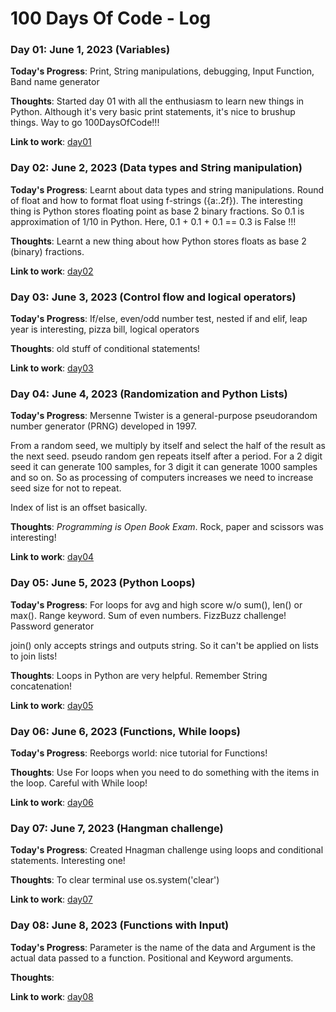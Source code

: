 # 100 Days Of Code - Log

### Day 01: June 1, 2023 (Variables)

**Today's Progress**: Print, String manipulations, debugging, Input 
Function, Band name generator

**Thoughts**: Started day 01 with all the enthusiasm to learn new things in 
Python. Although it's very basic print statements, it's nice to brushup things.
Way to go 100DaysOfCode!!!

**Link to work**: [day01](day01/main.py)

### Day 02: June 2, 2023 (Data types and String manipulation)

**Today's Progress**: Learnt about data types and string manipulations. 
Round of float and how to format float using f-strings ({a:.2f}). The 
interesting thing is Python stores floating point as base 2 binary fractions.
So 0.1 is approximation of 1/10 in Python.
Here, 0.1 + 0.1 + 0.1 == 0.3 is False !!!

**Thoughts**: Learnt a new thing about how Python stores floats as base 2 
(binary) fractions.

**Link to work**: [day02](day02/main.py)

### Day 03: June 3, 2023 (Control flow and logical operators)

**Today's Progress**: If/else, even/odd number test, nested if and elif, 
leap year is interesting, pizza bill, logical operators

**Thoughts**: old stuff of conditional statements!

**Link to work**: [day03](day03/main.py)

### Day 04: June 4, 2023 (Randomization and Python Lists)

**Today's Progress**: Mersenne Twister is a general-purpose pseudorandom 
number generator (PRNG) developed in 1997. 

From a random seed, we multiply by itself and select the half of the result 
as the next seed. pseudo random gen repeats itself after a period. For a 2 
digit seed it can generate 100 samples, for 3 digit it can generate 1000 
samples and so on. So as processing of computers increases we need to 
increase seed size for not to repeat.

Index of list is an offset basically.

**Thoughts**: *Programming is Open Book Exam*. Rock, paper and scissors was 
interesting!

**Link to work**: [day04](day04/main.py)

### Day 05: June 5, 2023 (Python Loops)

**Today's Progress**: For loops for avg and high score w/o sum(), len() or max(). Range keyword. Sum of even numbers. FizzBuzz challenge! Password generator

join() only accepts strings and outputs string. So it can't be applied on lists to join lists! 

**Thoughts**: Loops in Python are very helpful. Remember String concatenation!

**Link to work**: [day05](day05/main.py)

### Day 06: June 6, 2023 (Functions, While loops)

**Today's Progress**: Reeborgs world: nice tutorial for Functions! 


**Thoughts**: Use For loops when you need to do something with the items in the loop. Careful with While loop!

**Link to work**: [day06](day06/main.py)

### Day 07: June 7, 2023 (Hangman challenge)

**Today's Progress**: Created Hnagman challenge using loops and conditional 
statements. Interesting one!

**Thoughts**: To clear terminal use os.system('clear')

**Link to work**: [day07](day07/main.py)

### Day 08: June 8, 2023 (Functions with Input)

**Today's Progress**: Parameter is the name of the data and Argument is the 
actual data passed to a function. Positional and Keyword arguments.

**Thoughts**:

**Link to work**: [day08](day08/main.py)